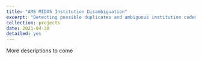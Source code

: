 ```yaml
---
title: "AMS MIDAS Institution Disambiguation"
excerpt: "Detecting possible duplicates and ambiguous institution codes within all institutions recorded in Mathematical Reviews.   <br/> <br/>   <a href='https://IKACE.github.io/files/AMS_MIDAS_Institution_Disambiguation_Project_Report.pdf' class='btn btn-primary' > Report</a>   <br/><img src='/images/ams_midas_overview.png'  >"
collection: projects
date: 2021-04-30
detailed: yes
---
```



More descriptions to come

